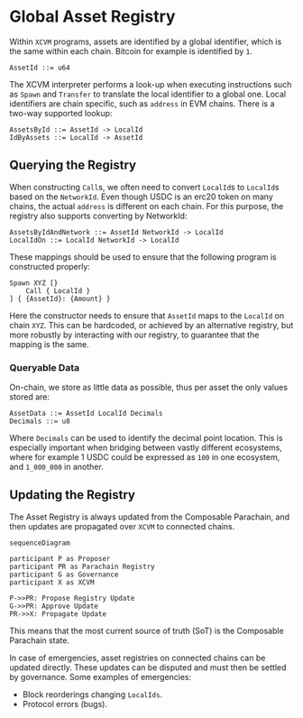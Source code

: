 # Global Asset Registry

Within `XCVM` programs, assets are identified by a global identifier, which is the same within each chain. Bitcoin for example is identified by `1`.

```
AssetId ::= u64
```

The XCVM interpreter performs a look-up when executing instructions such as `Spawn` and `Transfer` to translate the local identifier to a global one. Local identifiers are chain specific, such as `address` in EVM chains. There is a two-way supported lookup:

```
AssetsById ::= AssetId -> LocalId
IdByAssets ::= LocalId -> AssetId
```

## Querying the Registry

When constructing `Call`s, we often need to convert `LocalId`s to `LocalId`s based on the `NetworkId`. Even though USDC is an erc20 token on many chains, the actual `address` is different on each chain. For this purpose, the registry also supports converting by NetworkId:

```
AssetsByIdAndNetwork ::= AssetId NetworkId -> LocalId
LocalIdOn ::= LocalId NetworkId -> LocalId
```

These mappings should be used to ensure that the following program is constructed properly:

```
Spawn XYZ [}
    Call { LocalId }
] { {AssetId}: {Amount} }
```

Here the constructor needs to ensure that `AssetId` maps to the `LocalId` on chain `XYZ`. This can be hardcoded, or achieved by an alternative registry, but more robustly by interacting with our registry, to guarantee that the mapping is the same.

### Queryable Data

On-chain, we store as little data as possible, thus per asset the only values stored are:

```
AssetData ::= AssetId LocalId Decimals
Decimals ::= u8
```

Where `Decimals` can be used to identify the decimal point location. This is especially important when bridging between vastly different ecosystems, where for example 1 USDC could be expressed as `100` in one ecosystem, and `1_000_000` in another.

## Updating the Registry

The Asset Registry is always updated from the Composable Parachain, and then updates are propagated over `XCVM` to connected chains.

```mermaid
sequenceDiagram

participant P as Proposer
participant PR as Parachain Registry
participant G as Governance
participant X as XCVM

P->>PR: Propose Registry Update
G->>PR: Approve Update
PR->>X: Propagate Update
```

This means that the most current source of truth (SoT) is the Composable Parachain state.

In case of emergencies, asset registries on connected chains can be updated directly. These updates can be disputed and must then be settled by governance. Some examples of emergencies:

- Block reorderings changing `LocalIds`.
- Protocol errors (bugs).